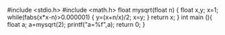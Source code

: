 
#include <stdio.h>
#include <math.h>
float mysqrt(float n) 
{
  float x,y;
   x=1;
  while(fabs(x*x-n)>0.000001)
   {
   y=(x+n/x)/2;
   x=y;
  }
  return x;
}
int main (){
    float a;
	a=mysqrt(2);
	printf("a=%f",a);
	return 0;
}

